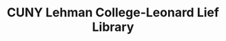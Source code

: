 ---
layout: repo
title: "CUNY Lehman College-Leonard Lief Library"
id: 19385
permalink: repos/19385/
---